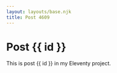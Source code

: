 ```yaml
---
layout: layouts/base.njk
title: Post 4609
---
```


# Post {{ id }}

This is post {{ id }} in my Eleventy project.
